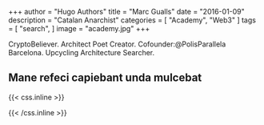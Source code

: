 +++
author = "Hugo Authors"
title = "Marc Gualls"
date = "2016-01-09"
description = "Catalan Anarchist"
categories = [
    "Academy",
    "Web3" 
]
tags = [
    "search",
]
image = "academy.jpg"
+++


CryptoBeliever. Architect Poet Creator. Cofounder:@PolisParallela
Barcelona. Upcycling Architecture Searcher.



## Mane refeci capiebant unda mulcebat



{{< css.inline >}}
<style>
.canon { background: white; width: 100%; height: auto; }
</style>
{{< /css.inline >}}

